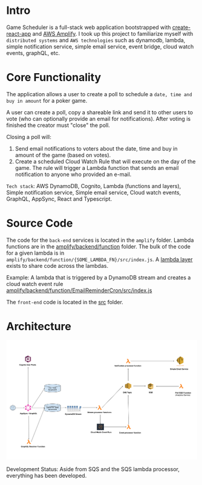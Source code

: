# Intro

Game Scheduler is a full-stack web application bootstrapped with [create-react-app](https://reactjs.org/docs/create-a-new-react-app.html) and [AWS Amplify](https://aws.amazon.com/amplify). I took up this project to familiarize myself with `distributed systems` and `AWS technologies` such as dynamodb, lambda, simple notification service, simple email service, event bridge, cloud watch events, graphQL, etc.


# Core Functionality

The application allows a user to create a poll to schedule a `date, time and buy in amount` for a poker game. 

A user can create a poll, copy a shareable link and send it to other users to vote (who can optionally provide an email for notifications). After voting is finished the creator must "close" the poll.

Closing a poll will:
  1. Send email notifications to voters about the date, time and buy in amount of the game (based on votes).
  2. Create a scheduled Cloud Watch Rule that will execute on the day of the game. The rule will trigger a Lambda function that sends an email notification to anyone who provided an e-mail.


`Tech stack`: AWS DynamoDB, Cognito, Lambda (functions and layers), Simple notification service, Simple email service, Cloud watch events, GraphQL, AppSync, React and Typescript. 

# Source Code 

The code for the `back-end` services is located in the `amplify` folder. Lambda functions are in the [amplify/backend/function](https://github.com/lawynnj/game-scheduler/tree/master/amplify/backend/function) folder. The bulk of the code for a given lambda is in `amplify/backend/function/{SOME_LAMBDA_FN}/src/index.js`. A [lambda layer](https://github.com/lawynnj/game-scheduler/tree/master/amplify/backend/function/restApi) exists to share code across the lambdas.

Example: A lambda that is triggered by a DynamoDB stream and creates a cloud watch event rule [amplify/backend/function/EmailReminderCron/src/index.js](https://github.com/lawynnj/game-scheduler/blob/master/amplify/backend/function/EmailReminderCron/src/index.js)

The `front-end` code is located in the [src](https://github.com/lawynnj/game-scheduler/tree/master/src) folder.


# Architecture
![alt text](https://raw.githubusercontent.com/lawynnj/game-scheduler/master/architecture.png)

Development Status: Aside from SQS and the SQS lambda processor, everything has been developed. 
